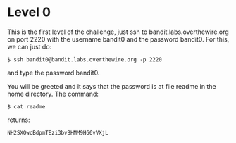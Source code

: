 [comment]: # (Javier de Muller - 2023)

# Level 0

This is the first level of the challenge, just ssh to bandit.labs.overthewire.org on port 2220 with the username
bandit0 and the password bandit0. For this, we can just do:

    $ ssh bandit0@bandit.labs.overthewire.org -p 2220

and type the password bandit0.

You will be greeted and it says that the password is at file readme in the home directory.
The command:

    $ cat readme

returns:

    NH2SXQwcBdpmTEzi3bvBHMM9H66vVXjL


